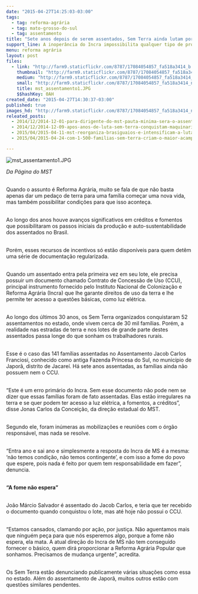 ```yaml
---
date: "2015-04-27T14:25:03-03:00"
tags:
  - tag: reforma-agrária
  - tag: mato-grosso-do-sul
  - tag: assentamento
title: "Sete anos depois de serem assentados, Sem Terra ainda lutam por documentação básica"
support_line: A inoperância do Incra impossibilita qualquer tipo de produção de famílias assentadas há mais de sete anos.
menu: reforma agrária
layout: post
files:
  - link: "http://farm9.staticflickr.com/8787/17084054857_fa518a3414_b.jpg"
    thumbnail: "http://farm9.staticflickr.com/8787/17084054857_fa518a3414_t.jpg"
    medium: "http://farm9.staticflickr.com/8787/17084054857_fa518a3414_z.jpg"
    small: "http://farm9.staticflickr.com/8787/17084054857_fa518a3414_n.jpg"
    title: mst_assentamento1.JPG
    $$hashKey: 0AH
created_date: "2015-04-27T14:30:37-03:00"
published: true
images_hd: "http://farm9.staticflickr.com/8787/17084054857_fa518a3414_n.jpg"
releated_posts:
  - 2014/12/2014-12-01-para-dirigente-do-mst-pauta-minima-sera-o-assentamento-de-120-mil-familias.md
  - 2014/12/2014-12-09-apos-anos-de-luta-sem-terra-conquistam-maquinario-no-ms.md
  - 2015/04/2015-04-11-mst-reorganiza-brasiguaios-e-intensificam-a-luta-pela-terra-em-mato-grosso-do-sul.md
  - 2015/04/2015-04-24-com-1-500-familias-sem-terra-criam-o-maior-acampamento-de-ms.md

---
```

<p><img alt="mst_assentamento1.JPG" src="http://farm9.staticflickr.com/8787/17084054857_fa518a3414_b.jpg" /></p>

<p><em>Da P&aacute;gina do MST</em></p>

<p><br />
Quando o assunto &eacute; Reforma Agr&aacute;ria, muito se fala de que n&atilde;o basta apenas dar um peda&ccedil;o de terra para uma fam&iacute;lia come&ccedil;ar uma nova vida, mas tamb&eacute;m possibilitar condi&ccedil;&otilde;es para que isso aconte&ccedil;a.</p>

<p><br />
Ao longo dos anos houve avan&ccedil;os significativos em cr&eacute;ditos e fomentos que possibilitaram os passos iniciais da produ&ccedil;&atilde;o e auto-sustentabilidade dos assentados no Brasil.</p>

<p><br />
Por&eacute;m, esses recursos de incentivos s&oacute; est&atilde;o dispon&iacute;veis para quem det&ecirc;m uma s&eacute;rie de documenta&ccedil;&atilde;o regularizada.</p>

<p><br />
Quando um assentado entra pela primeira vez em seu lote, ele precisa possuir um documento chamado Contrato de Concess&atilde;o de Uso (CCU), principal instrumento fornecido pelo Instituto Nacional de Coloniza&ccedil;&atilde;o e Reforma Agr&aacute;ria (Incra) que lhe garante direitos de uso da terra e lhe permite ter acesso a quest&otilde;es b&aacute;sicas, como luz el&eacute;trica.</p>

<p><br />
Ao longo dos &uacute;ltimos 30 anos, os Sem Terra organizados conquistaram 52 assentamentos no estado, onde vivem cerca de 30 mil fam&iacute;lias. Por&eacute;m, a realidade nas estradas de terra e nos lotes de grande parte destes assentados passa longe do que sonham os trabalhadores rurais.</p>

<p><br />
Esse &eacute; o caso das 141 fam&iacute;lias assentadas no Assentamento Jacob Carlos Franciosi, conhecido como antiga Fazenda Princesa do Sul, no munic&iacute;pio de Japor&atilde;, distrito de Jacare&iacute;. H&aacute; sete anos assentadas, as fam&iacute;lias ainda n&atilde;o possuem nem o CCU.</p>

<p><br />
&ldquo;Este &eacute; um erro prim&aacute;rio do Incra. Sem esse documento n&atilde;o pode nem se dizer que essas fam&iacute;lias foram de fato assentadas. Elas est&atilde;o irregulares na terra e se quer podem ter acesso a luz el&eacute;trica, a fomentos, a cr&eacute;ditos&rdquo;, disse Jonas Carlos da Concei&ccedil;&atilde;o, da dire&ccedil;&atilde;o estadual do MST.</p>

<p><br />
Segundo ele, foram in&uacute;meras as mobiliza&ccedil;&otilde;es e reuni&otilde;es com o &oacute;rg&atilde;o respons&aacute;vel, mas nada se resolve.</p>

<p><br />
&ldquo;Entra ano e sai ano e simplesmente a resposta do Incra de MS &eacute; a mesma: &lsquo;n&atilde;o temos condi&ccedil;&atilde;o, n&atilde;o temos contingente&rsquo;, e com isso a fome do povo que espere, pois nada &eacute; feito por quem tem responsabilidade em fazer&rdquo;, denuncia.</p>

<p><br />
<strong>&ldquo;A fome n&atilde;o espera&rdquo;</strong></p>

<p><br />
Jo&atilde;o M&aacute;rcio Salvador &eacute; assentado do Jacob Carlos, e teria que ter recebido o documento quando conquistou o lote, mas at&eacute; hoje n&atilde;o possui o CCU.</p>

<p><br />
&ldquo;Estamos cansados, clamando por a&ccedil;&atilde;o, por justi&ccedil;a. N&atilde;o aguentamos mais que ningu&eacute;m pe&ccedil;a para que n&oacute;s esperemos algo, porque a fome n&atilde;o espera, ela mata. A atual dire&ccedil;&atilde;o do Incra de MS n&atilde;o tem conseguido fornecer o b&aacute;sico, quem dir&aacute; proporcionar a Reforma Agr&aacute;ria Popular que sonhamos. Precisamos de mudan&ccedil;a urgente&rdquo;, acredita.</p>

<p><br />
Os Sem Terra est&atilde;o denunciando publicamente v&aacute;rias situa&ccedil;&otilde;es como essa no estado. Al&eacute;m do assentamento de Japor&atilde;, muitos outros est&atilde;o com quest&otilde;es similares pendentes.</p>
